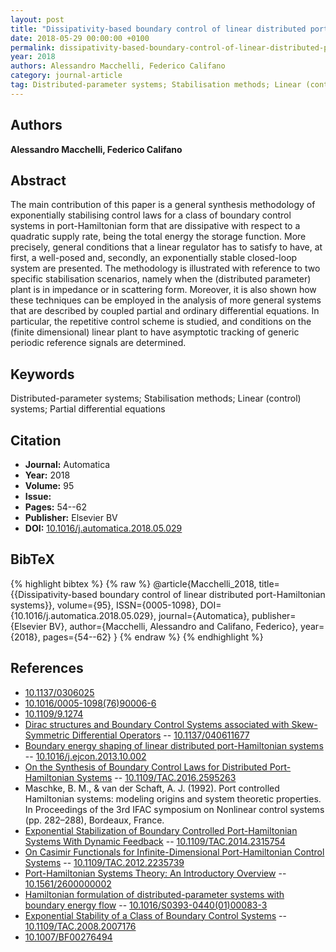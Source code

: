 ```yaml
---
layout: post
title: "Dissipativity-based boundary control of linear distributed port-Hamiltonian systems"
date: 2018-05-29 00:00:00 +0100
permalink: dissipativity-based-boundary-control-of-linear-distributed-port-hamiltonian-systems
year: 2018
authors: Alessandro Macchelli, Federico Califano
category: journal-article
tag: Distributed-parameter systems; Stabilisation methods; Linear (control) systems; Partial differential equations
---
```

 
## Authors
**Alessandro Macchelli, Federico Califano**
 
## Abstract
The main contribution of this paper is a general synthesis methodology of exponentially stabilising control laws for a class of boundary control systems in port-Hamiltonian form that are dissipative with respect to a quadratic supply rate, being the total energy the storage function. More precisely, general conditions that a linear regulator has to satisfy to have, at first, a well-posed and, secondly, an exponentially stable closed-loop system are presented. The methodology is illustrated with reference to two specific stabilisation scenarios, namely when the (distributed parameter) plant is in impedance or in scattering form. Moreover, it is also shown how these techniques can be employed in the analysis of more general systems that are described by coupled partial and ordinary differential equations. In particular, the repetitive control scheme is studied, and conditions on the (finite dimensional) linear plant to have asymptotic tracking of generic periodic reference signals are determined.
 
## Keywords
Distributed-parameter systems; Stabilisation methods; Linear (control) systems; Partial differential equations
 
## Citation
- **Journal:** Automatica
- **Year:** 2018
- **Volume:** 95
- **Issue:** 
- **Pages:** 54--62
- **Publisher:** Elsevier BV
- **DOI:** [10.1016/j.automatica.2018.05.029](https://doi.org/10.1016/j.automatica.2018.05.029)
 
## BibTeX
{% highlight bibtex %}
{% raw %}
@article{Macchelli_2018,
  title={{Dissipativity-based boundary control of linear distributed port-Hamiltonian systems}},
  volume={95},
  ISSN={0005-1098},
  DOI={10.1016/j.automatica.2018.05.029},
  journal={Automatica},
  publisher={Elsevier BV},
  author={Macchelli, Alessandro and Califano, Federico},
  year={2018},
  pages={54--62}
}
{% endraw %}
{% endhighlight %}
 
## References
- [10.1137/0306025](https://doi.org/10.1137/0306025)
- [10.1016/0005-1098(76)90006-6](https://doi.org/10.1016/0005-1098(76)90006-6)
- [10.1109/9.1274](https://doi.org/10.1109/9.1274)
- [Dirac structures and Boundary Control Systems associated with Skew-Symmetric Differential Operators](dirac-structures-and-boundary-control-systems-associated-with-skew-symmetric-differential-operators) -- [10.1137/040611677](https://doi.org/10.1137/040611677)
- [Boundary energy shaping of linear distributed port-Hamiltonian systems](boundary-energy-shaping-of-linear-distributed-port-hamiltonian-systems) -- [10.1016/j.ejcon.2013.10.002](https://doi.org/10.1016/j.ejcon.2013.10.002)
- [On the Synthesis of Boundary Control Laws for Distributed Port-Hamiltonian Systems](on-the-synthesis-of-boundary-control-laws-for-distributed-port-hamiltonian-systems) -- [10.1109/TAC.2016.2595263](https://doi.org/10.1109/TAC.2016.2595263)
- Maschke, B. M., & van der Schaft, A. J. (1992). Port controlled Hamiltonian systems: modeling origins and system theoretic properties. In Proceedings of the 3rd IFAC symposium on Nonlinear control systems (pp. 282–288), Bordeaux, France.
- [Exponential Stabilization of Boundary Controlled Port-Hamiltonian Systems With Dynamic Feedback](exponential-stabilization-of-boundary-controlled-port-hamiltonian-systems-with-dynamic-feedback) -- [10.1109/TAC.2014.2315754](https://doi.org/10.1109/TAC.2014.2315754)
- [On Casimir Functionals for Infinite-Dimensional Port-Hamiltonian Control Systems](on-casimir-functionals-for-infinite-dimensional-port-hamiltonian-control-systems) -- [10.1109/TAC.2012.2235739](https://doi.org/10.1109/TAC.2012.2235739)
- [Port-Hamiltonian Systems Theory: An Introductory Overview](port-hamiltonian-systems-theory-an-introductory-overview-journal) -- [10.1561/2600000002](https://doi.org/10.1561/2600000002)
- [Hamiltonian formulation of distributed-parameter systems with boundary energy flow](hamiltonian-formulation-of-distributed-parameter-systems-with-boundary-energy-flow) -- [10.1016/S0393-0440(01)00083-3](https://doi.org/10.1016/S0393-0440(01)00083-3)
- [Exponential Stability of a Class of Boundary Control Systems](exponential-stability-of-a-class-of-boundary-control-systems) -- [10.1109/TAC.2008.2007176](https://doi.org/10.1109/TAC.2008.2007176)
- [10.1007/BF00276494](https://doi.org/10.1007/BF00276494)

